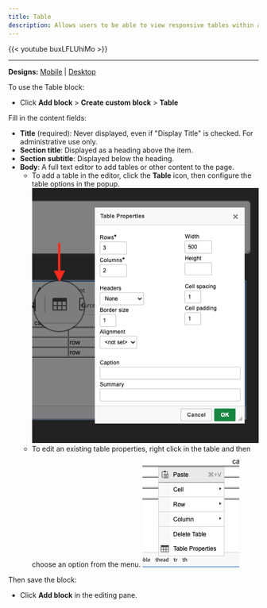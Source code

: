 ```yaml
---
title: Table
description: Allows users to be able to view responsive tables within a page.
---
```


{{< youtube buxLFLUhiMo >}}

-----

**Designs:** [Mobile](<../../../../../../assets/img/designs/lb/Tables Mobile.png>) | [Desktop](<../../../../../../assets/img/designs/lb/Tables Desktop.png>)

To use the Table block:

- Click **Add block** > **Create custom block** > **Table**

Fill in the content fields:

- **Title** (required): Never displayed, even if "Display Title" is checked. For administrative use only.
- **Section title**: Displayed as a heading above the item.
- **Section subtitle**: Displayed below the heading.
- **Body**: A full text editor to add tables or other content to the page. 
  - To add a table in the editor, click the **Table** icon, then configure the table options in the popup. ![A screenshot of the table icon and properties popup.](lb_table_icon.png)
  - To edit an existing table properties, right click in the table and then choose an option from the menu. ![A screenshot of the table operations menu.](lb_table_menu.png)

Then save the block:

- Click **Add block** in the editing pane.